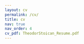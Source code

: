 ```yaml
---
layout: cv
permalink: /cv/
title: cv
nav: true
nav_order: 4
cv_pdf: TheodorStoican_Resume.pdf
---
```

